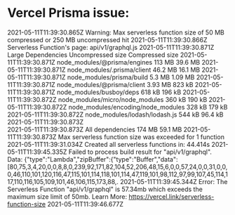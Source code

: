 # Vercel Prisma issue:

2021-05-11T11:39:30.865Z Warning: Max serverless function size of 50 MB compressed or 250 MB uncompressed hit
2021-05-11T11:39:30.866Z Serverless Function's page: api/v1/graphql.js
2021-05-11T11:39:30.871Z Large Dependencies Uncompressed size Compressed size
2021-05-11T11:39:30.871Z node_modules/@prisma/engines 113 MB 39.6 MB
2021-05-11T11:39:30.871Z node_modules/.prisma/client 46.2 MB 16.1 MB
2021-05-11T11:39:30.871Z node_modules/prisma/build 5.3 MB 1.09 MB
2021-05-11T11:39:30.871Z node_modules/@prisma/client 3.93 MB 823 kB
2021-05-11T11:39:30.871Z node_modules/busboy/deps 618 kB 196 kB
2021-05-11T11:39:30.872Z node_modules/micro/node_modules 360 kB 190 kB
2021-05-11T11:39:30.872Z node_modules/encoding/node_modules 328 kB 179 kB
2021-05-11T11:39:30.872Z node_modules/lodash/lodash.js 544 kB 96.4 kB
2021-05-11T11:39:30.873Z  
2021-05-11T11:39:30.873Z All dependencies 174 MB 59.1 MB
2021-05-11T11:39:30.873Z Max serverless function size was exceeded for 1 function
2021-05-11T11:39:31.034Z Created all serverless functions in: 44.414s
2021-05-11T11:39:45.335Z Failed to process build result for "api/v1/graphql". Data: {"type":"Lambda","zipBuffer":{"type":"Buffer","data":[80,75,3,4,20,0,0,8,8,0,239,92,171,82,104,52,206,48,15,6,0,0,57,24,0,0,31,0,0,0,46,110,101,120,116,47,115,101,114,118,101,114,47,119,101,98,112,97,99,107,45,114,117,110,116,105,109,101,46,106,115,173,88,.
2021-05-11T11:39:45.344Z Error: The Serverless Function "api/v1/graphql" is 57.34mb which exceeds the maximum size limit of 50mb. Learn More: https://vercel.link/serverless-function-size
2021-05-11T11:39:46.677Z
